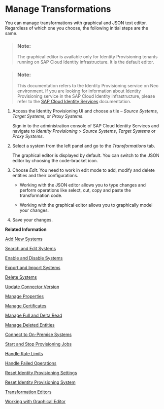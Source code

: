<!-- loio2d0fbe58af18418cac0b8a4a2c66c386 -->

# Manage Transformations

You can manage transformations with graphical and JSON text editor. Regardless of which one you choose, the following initial steps are the same.

> ### Note:  
> The graphical editor is available only for Identity Provisioning tenants running on SAP Cloud Identity infrastructure. It is the default editor.

> ### Note:  
> This documentation refers to the Identity Provisioning service on Neo environment. If you are looking for information about Identity Provisioning service in the SAP Cloud Identity infrastructure, please refer to the [SAP Cloud Identity Services](https://help.sap.com/docs/identity-authentication/identity-authentication/what-is-identity-authentication?version=Cloud) documentation.

1.  Access the Identity Provisioning UI and choose a tile – *Source Systems*, *Target Systems*, or *Proxy Systems*.

    Sign in to the administration console of SAP Cloud Identity Services and navigate to *Identity Provisioning* \> *Source Systems*, *Target Systems* or *Proxy Systems*.

2.  Select a system from the left panel and go to the *Transformations* tab.

    The graphical editor is displayed by default. You can switch to the JSON editor by choosing the code-bracket icon.

3.  Choose *Edit*. You need to work in edit mode to add, modify and delete entities and their configurations.

    -   Working with the JSON editor allows you to type changes and perform operations like select, cut, copy and paste the transformation code.

    -   Working with the graphical editor allows you to graphically model your changes.


4.  Save your changes.


**Related Information**  


[Add New Systems](add-new-systems-bd214dc.md "You can add source, target, and proxy systems for your provisioning scenarios.")

[Search and Edit Systems](search-and-edit-systems-68a02be.md "You can search and edit source, target, and proxy systems in the Identity Provisioning user interface.")

[Enable and Disable Systems](enable-and-disable-systems-89da372.md "You can enable and disable source and target systems in Identity Provisioning.")

[Export and Import Systems](export-and-import-systems-1de7de0.md "You can export and import source, target and proxy systems in Identity Provisioning.")

[Delete Systems](delete-systems-3a37213.md "You can delete a source, target, or proxy system from Identity Provisioning.")

[Update Connector Version](update-connector-version-8558733.md "Update a connector version to allow your provisioning system to use a new API.")

[Manage Properties](manage-properties-4e2bc9d.md "You can add, delete and modify properties for a system in Identity Provisioning.")

[Manage Certificates](manage-certificates-86d06a0.md "Identity Provisioning supports certificate-based authentication for secure communication with the provisioning systems (connectors) provided by the service.")

[Manage Full and Delta Read](manage-full-and-delta-read-b7f817c.md "When you set up your systems and start a scheduled provisioning task, the standard behavior of the process reads all the entities from the source system. This mode prevents data loss and always keeps your target system synchronized with the source. However, it may take a long time for every job to be executed.")

[Manage Deleted Entities](manage-deleted-entities-3d6bdf1.md "Manage deletion of entities (users or groups) in the target system after they have been deleted from the source system.")

[Connect to On-Premise Systems](connect-to-on-premise-systems-3f1cac2.md "Set up the connection to on-premise systems when your Identity Provisioning bundle or standalone tenant is running on the infrastructure of SAP Cloud Identity Services.")

[Start and Stop Provisioning Jobs](start-and-stop-provisioning-jobs-531a261.md "You can start and stop a provisioning job from the Identity Provisioning user interface (UI) or from an API client by using the Identity Provisioning tenant admin API.")

[Handle Rate Limits](handle-rate-limits-15f7f23.md "Identity Provisioning APIs implement rate limits to control the number of incoming requests for a given time.")

[Handle Failed Operations](handle-failed-operations-0382a0c.md "In certain cases, you can set a retry for a failed operation due to an occurred exception.")

[Reset Identity Provisioning Settings](reset-identity-provisioning-settings-8c7ba9a.md "Resetting your provisioning settings will delete all provisioning systems configured for your tenant, along with the related job execution logs.")

[Reset Identity Provisioning System](reset-identity-provisioning-system-0bc1e53.md "Resetting an Identity Provisioning system (source or target) deletes all Identity Provisioning operational data.")

[Transformation Editors](../transformation-editors-9ea770b.md "Identity Provisioning provides graphical and JSON text editor for managing provisioning system transformations.")

[Working with Graphical Editor](working-with-graphical-editor-a985398.md "You can create, update and delete entities and their attribute mappings with a handy and easy to use graphical editor. It provides typical operations for an editor, like adding new data, editing and deleting existing data and saving changes. And what's more, it brings improved user experience, requires less typing and more choosing from a list of prefilled values.")

